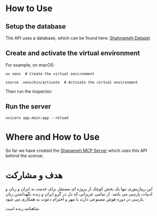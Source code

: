 # How to Use

## Setup the database

The API uses a database, which can be found here:
[Shahnameh Dataset](https://github.com/aliafsahnoudeh/shahnameh-dataset)

## Create and activate the virtual environment

For example, on macOS:

```
uv venv  # Create the virtual environment
```

```
source .venv/bin/activate  # Activate the virtual environment
```

Then run the inspector:

## Run the server

```
uvicorn app.main:app --reload
```

# Where and How to Use

So far we have created the [Shanameh MCP Server](https://github.com/aliafsahnoudeh/shahnameh-mcp-server) which uses this API behind the scense.

# هدف و مشارکت

این ریپازیتوری تنها یک بخش کوچک از پروژه ای مستقل برای خدمت به ایران و زبان و ادبیات پارسی می باشد.
از تمامی عزیزانی که دل در گرو ایران و زنده نگهداشتن زبان پارسی در دوره هوش مصنوعی دارند با مهر و احترام دعوت به همکاری می شود.

شاهنامه زنده است.
